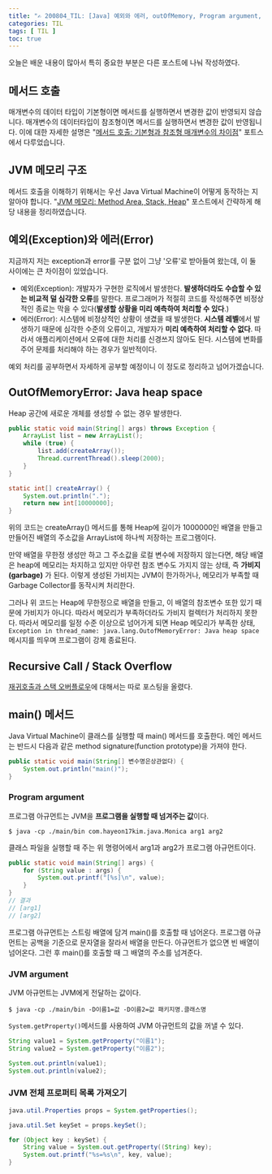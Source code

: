 ```yaml
---
title: "✍ 200804_TIL: [Java] 예외와 에러, outOfMemory, Program argument, JVM argument"
categories: TIL
tags: [ TIL ]
toc: true
---
```


오늘은 배운 내용이 많아서 특히 중요한 부분은 다른 포스트에 나눠 작성하였다.



## 메서드 호출

매개변수의 데이터 타입이 기본형이면 메서드를 실행하면서 변경한 값이 반영되지 않습니다. 매개변수의 데이터타입이 참조형이면 메서드를 실행하면서 변경한 값이 반영됩니다. 이에 대한 자세한 설명은 "[메서드 호출: 기본형과 참조형 매개변수의 차이점](https://hayeon17kim.github.io/java/call-by-value-and-reference)" 포트스에서 다루었습니다.



## JVM 메모리 구조

메서드 호출을 이해하기 위해서는 우선  Java Virtual Machine이 어떻게 동작하는 지 알아야 합니다. "[JVM 메모리: Method Area, Stack, Heap](https://hayeon17kim.github.io/java/jvm-memory)" 포스트에서 간략하게 해당 내용을 정리하였습니다.



## 예외(Exception)와 에러(Error)

지금까지 저는 exception과 error를 구분 없이 그냥 '오류'로 받아들여 왔는데, 이 둘 사이에는 큰 차이점이 있었습니다. 

- 예외(Exception): 개발자가 구현한 로직에서 발생한다. **발생하더라도 수습할 수 있는 비교적 덜 심각한 오류**를 말한다. 프로그래머가 적절히 코드를 작성해주면 비정상적인 종료는 막을 수 있다(**발생할 상황을 미리 예측하여 처리할 수 있다**.)
- 에러(Error): 시스템에 비정상적인 상황이 생겼을 때 발생한다. **시스템 레벨**에서 발생하기 때문에 심각한 수준의 오류이고, 개발자가 **미리 예측하여 처리할 수 없다**. 따라서 애플리케이션에서 오류에 대한 처리를 신경쓰지 않아도 된다. 시스템에 변화를 주어 문제를 처리해야 하는 경우가 일반적이다.

예외 처리를 공부하면서 자세하게 공부할 예정이니 이 정도로 정리하고 넘어가겠습니다.



## OutOfMemoryError: Java heap space
 Heap 공간에 새로운 개체를 생성할 수 없는 경우 발생한다.

```java
public static void main(String[] args) throws Exception {
    ArrayList list = new ArrayList();
    while (true) {
        list.add(createArray());
        Thread.currentThread().sleep(2000);
    }
}

static int[] createArray() {
    System.out.println(".");
    return new int[10000000];
}
```

위의 코드는 createArray()  메서드를 통해 Heap에 길이가 1000000인 배열을 만들고 만들어진 배열의 주소값을  ArrayList에 하나씩 저장하는 프로그램이다. 

만약 배열을 무한정 생성만 하고 그 주소값을 로컬 변수에 저장하지 않는다면, 해당 배열은 heap에 메모리는 차지하고 있지만 아무런 참조 변수도 가지지 않는 상태, 즉 **가비지(garbage)** 가 된다. 이렇게 생성된 가비지는 JVM이 한가하거나, 메모리가 부족할 때 Garbage Collector를 동작시켜 처리한다.

그러나 위 코드는 Heap에 무한정으로 배열을 만들고, 이 배열의 참조변수 또한 있기 때문에 가비지가 아니다. 따라서 메모리가 부족하더라도 가비지 컬렉터가 처리하지 못한다. 따라서 메모리를 일정 수준 이상으로 넘어가게 되면 Heap 메모리가 부족한 상태, `Exception in thread_name: java.lang.OutofMemoryError: Java heap space` 메시지를 띄우며 프로그램이 강제 종료된다.



## Recursive Call / Stack Overflow

[재귀호출과 스택 오버플로우](https://hayeon17kim.github.io/java/recursive-call)에 대해서는 따로 포스팅을 올렸다.



## main() 메서드

Java Virtual Machine이 클래스를 실행할 때 main() 메서드를 호출한다. 메인 메서드는 반드시 다음과 같은 method signature(function prototype)을 가져야 한다.

```java
public static void main(String[] 변수명은상관없다) {
    System.out.println("main()");
}
```



### Program argument

프로그램 아규먼트는 JVM을 **프로그램을 실행할 때 넘겨주는 값**이다. 

```console
$ java -cp ./main/bin com.hayeon17kim.java.Monica arg1 arg2
```

클래스 파일을 실행할 때 주는 위 명령어에서 arg1과 arg2가 프로그램 아규먼트이다. 

```java
public static void main(String[] args) {
    for (String value : args) {
        System.out.printf("[%s]\n", value);
    }
}
// 결과
// [arg1]
// [arg2]
```

프로그램 아규먼트는 스트링 배열에 담겨 main()를 호출할 때 넘어온다. 프로그램 아규먼트는 공백을 기준으로 문자열을 잘라서 배열을 만든다. 아규먼트가 없으면 빈 배열이 넘어온다. 그런 후 main()를 호출할 때 그 배열의 주소를 넘겨준다.



### JVM argument

JVM 아규먼트는 JVM에게 전달하는 값이다. 

```console
$ java -cp ./main/bin -D이름1=값 -D이름2=값 패키지명.클래스명
```

`System.getProperty()`메서드를 사용하여 JVM 아규먼트의 값을 꺼낼 수 있다.

```java
String value1 = System.getProperty("이름1");
String value2 = System.getProperty("이름2");

System.out.println(value1);
System.out.println(value2);
```



### JVM 전체 프로퍼티 목록 가져오기

```java
java.util.Properties props = System.getProperties();

java.util.Set keySet = props.keySet();

for (Object key : keySet) {
    String value = System.out.getProperty((String) key);
    System.out.printf("%s=%s\n", key, value);
}
```

